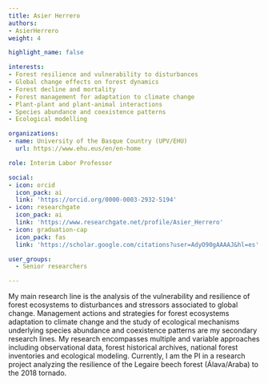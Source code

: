 ```yaml
---
title: Asier Herrero
authors:
- AsierHerrero
weight: 4

highlight_name: false

interests:
- Forest resilience and vulnerability to disturbances
- Global change effects on forest dynamics
- Forest decline and mortality
- Forest management for adaptation to climate change
- Plant-plant and plant-animal interactions
- Species abundance and coexistence patterns
- Ecological modelling

organizations:
- name: University of the Basque Country (UPV/EHU)
  url: https://www.ehu.eus/en/en-home

role: Interim Labor Professor

social:
- icon: orcid
  icon_pack: ai
  link: 'https://orcid.org/0000-0003-2932-5194'
- icon: researchgate
  icon_pack: ai
  link: 'https://www.researchgate.net/profile/Asier_Herrero'
- icon: graduation-cap
  icon_pack: fas
  link: 'https://scholar.google.com/citations?user=AdyO90gAAAAJ&hl=es'

user_groups: 
  - Senior researchers

---
```

 
My main research line is the analysis of the vulnerability and resilience of forest ecosystems to disturbances and stressors associated to global change. Management actions and strategies for forest ecosystems adaptation to climate change and the study of ecological mechanisms underlying species abundance and coexistence patterns are my secondary research lines. My research encompasses multiple and variable approaches including observational data, forest historical archives, national forest inventories and ecological modeling. Currently, I am the PI in a research project analyzing the resilience of the Legaire beech forest (Álava/Araba) to the 2018 tornado.
